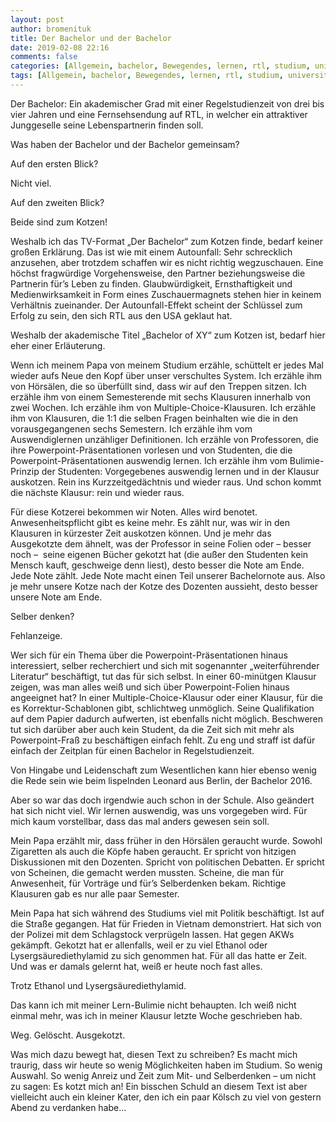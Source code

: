 ```yaml
---
layout: post
author: bromenituk
title: Der Bachelor und der Bachelor
date: 2019-02-08 22:16
comments: false
categories: [Allgemein, bachelor, Bewegendes, lernen, rtl, studium, universität]
tags: [Allgemein, bachelor, Bewegendes, lernen, rtl, studium, universität]
---
```

<!-- wp:paragraph -->
<p>Der Bachelor: Ein
akademischer Grad mit einer Regelstudienzeit von drei bis vier Jahren und eine
Fernsehsendung auf RTL, in welcher ein attraktiver Junggeselle seine Lebenspartnerin
finden soll.</p>
<!-- /wp:paragraph -->

<!-- wp:paragraph -->
<p>Was haben der Bachelor und
der Bachelor gemeinsam?</p>
<!-- /wp:paragraph -->

<!-- wp:paragraph -->
<p>Auf den ersten Blick?</p>
<!-- /wp:paragraph -->

<!-- wp:paragraph -->
<p>Nicht viel.</p>
<!-- /wp:paragraph -->

<!-- wp:paragraph -->
<p>Auf den zweiten Blick?</p>
<!-- /wp:paragraph -->

<!-- wp:paragraph -->
<p>Beide sind zum Kotzen!</p>
<!-- /wp:paragraph -->

<!-- wp:paragraph -->
<p>Weshalb ich das TV-Format
„Der Bachelor“ zum Kotzen finde, bedarf keiner großen Erklärung. Das ist wie mit
einem Autounfall: Sehr schrecklich anzusehen, aber trotzdem schaffen wir es
nicht richtig wegzuschauen. Eine höchst fragwürdige Vorgehensweise, den Partner
beziehungsweise die Partnerin für’s Leben zu finden. Glaubwürdigkeit,
Ernsthaftigkeit und Medienwirksamkeit in Form eines Zuschauermagnets stehen
hier in keinem Verhältnis zueinander. Der Autounfall-Effekt scheint der
Schlüssel zum Erfolg zu sein, den sich RTL aus den USA geklaut hat.</p>
<!-- /wp:paragraph -->

<!-- wp:paragraph -->
<p>Weshalb der akademische
Titel „Bachelor of XY“ zum Kotzen ist, bedarf hier eher einer Erläuterung.</p>
<!-- /wp:paragraph -->

<!-- wp:paragraph -->
<p>Wenn ich meinem Papa von
meinem Studium erzähle, schüttelt er jedes Mal wieder aufs Neue den Kopf über
unser verschultes System. Ich erzähle ihm von Hörsälen, die so überfüllt sind,
dass wir auf den Treppen sitzen. Ich erzähle ihm von einem Semesterende mit
sechs Klausuren innerhalb von zwei Wochen. Ich erzähle ihm von
Multiple-Choice-Klausuren. Ich erzähle ihm von Klausuren, die 1:1 die selben
Fragen beinhalten wie die in den vorausgegangenen sechs Semestern. Ich erzähle ihm
vom Auswendiglernen unzähliger Definitionen. Ich erzähle von Professoren, die
ihre Powerpoint-Präsentationen vorlesen und von Studenten, die die
Powerpoint-Präsentationen auswendig lernen. Ich erzähle ihm vom Bulimie-Prinzip
der Studenten: Vorgegebenes auswendig lernen und in der Klausur auskotzen. Rein
ins Kurzzeitgedächtnis und wieder raus. Und schon kommt die nächste Klausur:
rein und wieder raus.</p>
<!-- /wp:paragraph -->

<!-- wp:paragraph -->
<p>Für diese Kotzerei
bekommen wir Noten. Alles wird benotet. Anwesenheitspflicht gibt es keine mehr.
Es zählt nur, was wir in den Klausuren in kürzester Zeit auskotzen können. Und
je mehr das Ausgekotzte dem ähnelt, was der Professor in seine Folien oder –
besser noch –&nbsp; seine eigenen Bücher gekotzt hat (die außer den Studenten
kein Mensch kauft, geschweige denn liest), desto besser die Note am Ende. Jede
Note zählt. Jede Note macht einen Teil unserer Bachelornote aus. Also je mehr
unsere Kotze nach der Kotze des Dozenten aussieht, desto besser unsere Note am
Ende.</p>
<!-- /wp:paragraph -->

<!-- wp:paragraph -->
<p>Selber denken?</p>
<!-- /wp:paragraph -->

<!-- wp:paragraph -->
<p>Fehlanzeige.</p>
<!-- /wp:paragraph -->

<!-- wp:paragraph -->
<p>Wer sich für ein Thema
über die Powerpoint-Präsentationen hinaus interessiert, selber recherchiert und
sich mit sogenannter „weiterführender Literatur“ beschäftigt, tut das für sich
selbst. In einer 60-minütgen Klausur zeigen, was man alles weiß und sich über
Powerpoint-Folien hinaus angeeignet hat? In einer Multiple-Choice-Klausur oder
einer Klausur, für die es Korrektur-Schablonen gibt, schlichtweg unmöglich.
Seine Qualifikation auf dem Papier dadurch aufwerten, ist ebenfalls nicht
möglich. Beschweren tut sich darüber aber auch kein Student, da die Zeit sich
mit mehr als Powerpoint-Fraß zu beschäftigen einfach fehlt. Zu eng und straff
ist dafür einfach der Zeitplan für einen Bachelor in Regelstudienzeit. </p>
<!-- /wp:paragraph -->

<!-- wp:paragraph -->
<p>Von Hingabe und
Leidenschaft zum Wesentlichen kann hier ebenso wenig die Rede sein wie beim
lispelnden Leonard aus Berlin, der Bachelor 2016.</p>
<!-- /wp:paragraph -->

<!-- wp:paragraph -->
<p>Aber so war das doch
irgendwie auch schon in der Schule. Also geändert hat sich nicht viel. Wir
lernen auswendig, was uns vorgegeben wird. Für mich kaum vorstellbar, dass das
mal anders gewesen sein soll.</p>
<!-- /wp:paragraph -->

<!-- wp:paragraph -->
<p>Mein Papa erzählt mir,
dass früher in den Hörsälen geraucht wurde. Sowohl Zigaretten als auch die
Köpfe haben geraucht. Er spricht von hitzigen Diskussionen mit den Dozenten. Spricht
von politischen Debatten. Er spricht von Scheinen, die gemacht werden mussten.
Scheine, die man für Anwesenheit, für Vorträge und für’s Selberdenken bekam.
Richtige Klausuren gab es nur alle paar Semester.</p>
<!-- /wp:paragraph -->

<!-- wp:paragraph -->
<p>Mein Papa hat sich während
des Studiums viel mit Politik beschäftigt. Ist auf die Straße gegangen. Hat für
Frieden in Vietnam demonstriert. Hat sich von der Polizei mit dem Schlagstock
verprügeln lassen. Hat gegen AKWs gekämpft. Gekotzt hat er allenfalls, weil er
zu viel Ethanol oder Lysergsäurediethylamid zu sich genommen hat. Für all das
hatte er Zeit. Und was er damals gelernt hat, weiß er heute noch fast alles. </p>
<!-- /wp:paragraph -->

<!-- wp:paragraph -->
<p>Trotz Ethanol und
Lysergsäurediethylamid. </p>
<!-- /wp:paragraph -->

<!-- wp:paragraph -->
<p>Das kann ich mit meiner
Lern-Bulimie nicht behaupten. Ich weiß nicht einmal mehr, was ich in meiner
Klausur letzte Woche geschrieben hab.</p>
<!-- /wp:paragraph -->

<!-- wp:paragraph -->
<p>Weg. Gelöscht. Ausgekotzt.</p>
<!-- /wp:paragraph -->

<!-- wp:paragraph -->
<p>Was mich dazu bewegt hat,
diesen Text zu schreiben? Es macht mich traurig, dass wir heute so wenig
Möglichkeiten haben im Studium. So wenig Auswahl. So wenig Anreiz und Zeit zum
Mit- und Selberdenken – um nicht zu sagen: Es kotzt mich an! Ein bisschen
Schuld an diesem Text ist aber vielleicht auch ein kleiner Kater, den ich ein
paar Kölsch zu viel von gestern Abend zu verdanken habe…</p>
<!-- /wp:paragraph -->

<!-- wp:tadv/classic-paragraph -->
<p><img src="https://vg07.met.vgwort.de/na/7606fb1a152e4af5ad35c39be44f2539" alt="" width="1" height="1" /></p>
<!-- /wp:tadv/classic-paragraph -->
